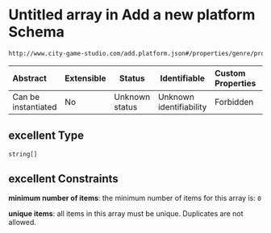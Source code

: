 # Untitled array in Add a new platform Schema

```txt
http://www.city-game-studio.com/add.platform.json#/properties/genre/properties/excellent
```




| Abstract            | Extensible | Status         | Identifiable            | Custom Properties | Additional Properties | Access Restrictions | Defined In                                                                           |
| :------------------ | ---------- | -------------- | ----------------------- | :---------------- | --------------------- | ------------------- | ------------------------------------------------------------------------------------ |
| Can be instantiated | No         | Unknown status | Unknown identifiability | Forbidden         | Allowed               | none                | [add-platform.schema.json\*](../out/add-platform.schema.json "open original schema") |

## excellent Type

`string[]`

## excellent Constraints

**minimum number of items**: the minimum number of items for this array is: `0`

**unique items**: all items in this array must be unique. Duplicates are not allowed.
